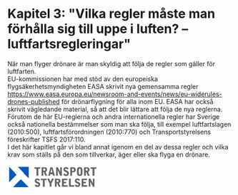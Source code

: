 # Kapitel 3: "Vilka regler måste man förhålla sig till uppe i luften? – luftfartsregleringar"

När man flyger drönare är man skyldig att följa de regler som gäller för luftfarten.  
EU-kommissionen har med stöd av den europeiska flygsäkerhetsmyndigheten EASA skrivit nya gemensamma regler https://www.easa.europa.eu/newsroom-and-events/news/eu-widerules-drones-published för drönarflygning för alla inom EU. EASA har också skrivit vägledande material, så att det blir lättare att följa de nya reglerna.  
Förutom de här EU-reglerna och andra internationella regler har Sverige också nationella bestämmelser som man ska följa, till exempel luftfartslagen (2010:500), luftfartsförordningen (2010:770) och Transportstyrelsens föreskrifter TSFS 2017:110.  
I det här kapitlet går vi bland annat igenom en del av dessa regler och vilka krav som ställs på den som tillverkar, äger eller ska flyga en drönare. 

![Transport Styrelsen](./images/Logga.png)
